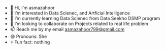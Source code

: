 - 👋 Hi, I’m asmazahoor
- 👀 I’m interested in Data Scienec, and Artficial Intelligence
- 🌱 I’m currently learning Data Scienec from Data Seekho DSMP program
- 💞️ I’m looking to collaborate on Projects related to real life problem
- 📫 Reach me by my email asmazahoor799@gmail.com
- 😄 Pronouns: She
- ⚡ Fun fact: nothing
<!---
asmazahoor02/asmazahoor02 is a ✨ special ✨ repository because its `README.md` (this file) appears on your GitHub profile.
You can click the Preview link to take a look at your changes.
--->
